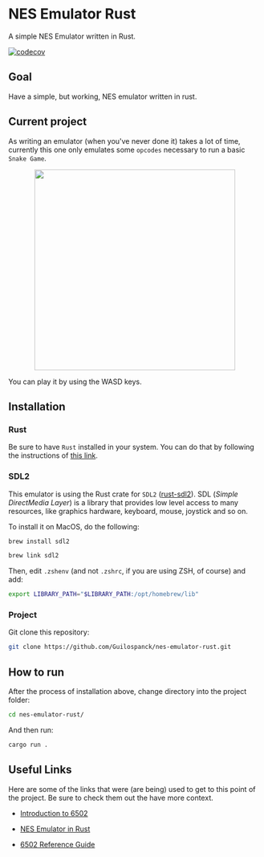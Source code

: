 # NES Emulator Rust
A simple NES Emulator written in Rust.

[![codecov](https://codecov.io/gh/Guilospanck/nes-emulator-rust/branch/main/graph/badge.svg?token=7VJXXU7UFJ)](https://codecov.io/gh/Guilospanck/nes-emulator-rust)

## Goal
Have a simple, but working, NES emulator written in rust.

## Current project
As writing an emulator (when you've never done it) takes a lot of time, currently this one only emulates some `opcodes` necessary to run a basic `Snake Game`.

<div align="center">
  <image src="./docs/img/snake.jpeg" width="400" height="400">
</div>

You can play it by using the WASD keys.

## Installation

### Rust
Be sure to have `Rust` installed in your system. You can do that by following the instructions of [this link](https://www.rust-lang.org/tools/install).

### SDL2
This emulator is using the Rust crate for `SDL2` ([rust-sdl2](https://github.com/Rust-SDL2/rust-sdl2)). SDL (<i>Simple DirectMedia Layer</i>) is a library that provides low level access to many resources, like graphics hardware, keyboard, mouse, joystick and so on.

To install it on MacOS, do the following:
```bash
brew install sdl2
```
```bash
brew link sdl2 
```
Then, edit `.zshenv` (and not `.zshrc`, if you are using ZSH, of course) and add:
```bash
export LIBRARY_PATH="$LIBRARY_PATH:/opt/homebrew/lib"
```

### Project
Git clone this repository:
```bash
git clone https://github.com/Guilospanck/nes-emulator-rust.git
```

## How to run
After the process of installation above, change directory into the project folder:

```bash
cd nes-emulator-rust/
```

And then run:

```bash
cargo run .
```

## Useful Links
Here are some of the links that were (are being) used to get to this point of the project. Be sure to check them out the have more context.
- [Introduction to 6502](https://skilldrick.github.io/easy6502/index.html#intro)

- [NES Emulator in Rust](https://bugzmanov.github.io/nes_ebook/chapter_3_1.html)

- [6502 Reference Guide](https://www.nesdev.org/obelisk-6502-guide/)